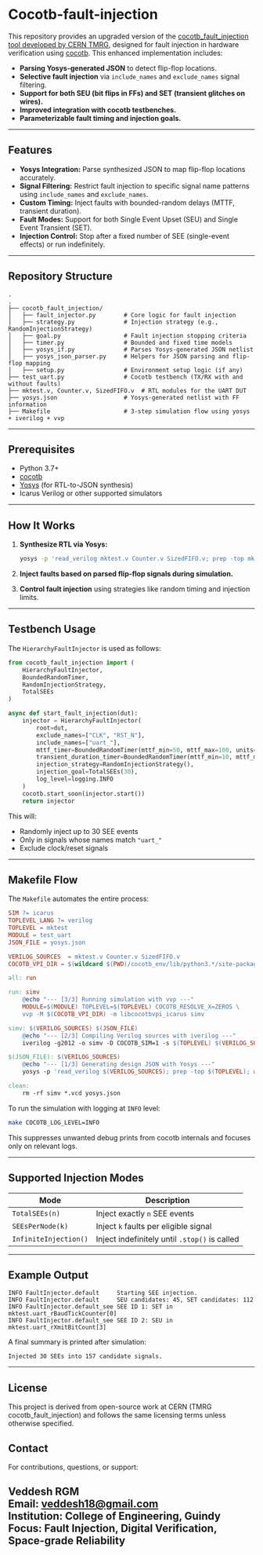 # Cocotb-fault-injection 

This repository provides an upgraded version of the [cocotb_fault_injection tool developed by CERN TMRG](https://gitlab.cern.ch/tmrg/cocotb_fault_injection), designed for fault injection in hardware verification using [cocotb](https://github.com/cocotb/cocotb). This enhanced implementation includes:

- **Parsing Yosys-generated JSON** to detect flip-flop locations.
- **Selective fault injection** via `include_names` and `exclude_names` signal filtering.
- **Support for both SEU (bit flips in FFs) and SET (transient glitches on wires).**
- **Improved integration with cocotb testbenches.**
- **Parameterizable fault timing and injection goals.**

---

## Features

- **Yosys Integration:** Parse synthesized JSON to map flip-flop locations accurately.
- **Signal Filtering:** Restrict fault injection to specific signal name patterns using `include_names` and `exclude_names`.
- **Custom Timing:** Inject faults with bounded-random delays (MTTF, transient duration).
- **Fault Modes:** Support for both Single Event Upset (SEU) and Single Event Transient (SET).
- **Injection Control:** Stop after a fixed number of SEE (single-event effects) or run indefinitely.

---

## Repository Structure

```
.
.
├── cocotb_fault_injection/
│   ├── fault_injector.py        # Core logic for fault injection
│   ├── strategy.py              # Injection strategy (e.g., RandomInjectionStrategy)
│   ├── goal.py                  # Fault injection stopping criteria
│   ├── timer.py                 # Bounded and fixed time models
│   ├── yosys_if.py              # Parses Yosys-generated JSON netlist
│   ├── yosys_json_parser.py     # Helpers for JSON parsing and flip-flop mapping
│   ├── setup.py                 # Environment setup logic (if any)
├── test_uart.py                 # Cocotb testbench (TX/RX with and without faults)
├── mktest.v, Counter.v, SizedFIFO.v  # RTL modules for the UART DUT
├── yosys.json                   # Yosys-generated netlist with FF information
├── Makefile                     # 3-step simulation flow using yosys + iverilog + vvp

```
---

## Prerequisites

- Python 3.7+
- [cocotb](https://github.com/cocotb/cocotb)
- [Yosys](https://github.com/YosysHQ/yosys) (for RTL-to-JSON synthesis)
- Icarus Verilog or other supported simulators

---

## How It Works

1. **Synthesize RTL via Yosys:**

   ```bash
   yosys -p 'read_verilog mktest.v Counter.v SizedFIFO.v; prep -top mktest; write_json yosys.json'
   ```

2. **Inject faults based on parsed flip-flop signals during simulation.**

3. **Control fault injection** using strategies like random timing and injection limits.

---

## Testbench Usage

The `HierarchyFaultInjector` is used as follows:

```python
from cocotb_fault_injection import (
    HierarchyFaultInjector,
    BoundedRandomTimer,
    RandomInjectionStrategy,
    TotalSEEs
)

async def start_fault_injection(dut):
    injector = HierarchyFaultInjector(
        root=dut,
        exclude_names=["CLK", "RST_N"],
        include_names=["uart_"],
        mttf_timer=BoundedRandomTimer(mttf_min=50, mttf_max=100, units="ns"),
        transient_duration_timer=BoundedRandomTimer(mttf_min=10, mttf_max=20, units="ns"),
        injection_strategy=RandomInjectionStrategy(),
        injection_goal=TotalSEEs(30),
        log_level=logging.INFO
    )
    cocotb.start_soon(injector.start())
    return injector
```

This will:
- Randomly inject up to 30 SEE events
- Only in signals whose names match `"uart_"`
- Exclude clock/reset signals

---

## Makefile Flow

The `Makefile` automates the entire process:

```makefile
SIM ?= icarus
TOPLEVEL_LANG ?= verilog
TOPLEVEL = mktest
MODULE = test_uart
JSON_FILE = yosys.json

VERILOG_SOURCES  = mktest.v Counter.v SizedFIFO.v
COCOTB_VPI_DIR = $(wildcard $(PWD)/cocotb_env/lib/python3.*/site-packages/cocotb/libs)

all: run

run: simv
	@echo "--- [3/3] Running simulation with vvp ---"
	MODULE=$(MODULE) TOPLEVEL=$(TOPLEVEL) COCOTB_RESOLVE_X=ZEROS \
	vvp -M $(COCOTB_VPI_DIR) -m libcocotbvpi_icarus simv

simv: $(VERILOG_SOURCES) $(JSON_FILE)
	@echo "--- [2/3] Compiling Verilog sources with iverilog ---"
	iverilog -g2012 -o simv -D COCOTB_SIM=1 -s $(TOPLEVEL) $(VERILOG_SOURCES)

$(JSON_FILE): $(VERILOG_SOURCES)
	@echo "--- [1/3] Generating design JSON with Yosys ---"
	yosys -p 'read_verilog $(VERILOG_SOURCES); prep -top $(TOPLEVEL); write_json $(JSON_FILE)'

clean:
	rm -rf simv *.vcd yosys.json
```

To run the simulation with logging at `INFO` level:

```bash
make COCOTB_LOG_LEVEL=INFO
```

This suppresses unwanted debug prints from cocotb internals and focuses only on relevant logs.

---

## Supported Injection Modes

| Mode                  | Description                                    |
|-----------------------|------------------------------------------------|
| `TotalSEEs(n)`        | Inject exactly `n` SEE events                  |
| `SEEsPerNode(k)`      | Inject `k` faults per eligible signal          |
| `InfiniteInjection()` | Inject indefinitely until `.stop()` is called |

---

## Example Output

```
INFO FaultInjector.default     Starting SEE injection.
INFO FaultInjector.default     SEU candidates: 45, SET candidates: 112
INFO FaultInjector.default_see SEE ID 1: SET in mktest.uart_rBaudTickCounter[0]
INFO FaultInjector.default_see SEE ID 2: SEU in mktest.uart_rXmitBitCount[3]
```

A final summary is printed after simulation:

```
Injected 30 SEEs into 157 candidate signals.
```

---

## License

This project is derived from open-source work at CERN (TMRG cocotb_fault_injection) and follows the same licensing terms unless otherwise specified.

## Contact

For contributions, questions, or support:

**Veddesh RGM**  
Email: veddesh18@gmail.com  
Institution: College of Engineering, Guindy  
Focus: Fault Injection, Digital Verification, Space-grade Reliability
---

